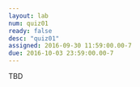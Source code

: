 ```yaml
---
layout: lab 
num: quiz01 
ready: false
desc: "quiz01"
assigned: 2016-09-30 11:59:00.00-7
due: 2016-10-03 23:59:00.00-7
---
```

TBD
